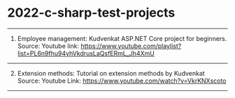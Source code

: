 # 2022-c-sharp-test-projects

-----------------------------------------------------------------------------------

1. Employee management: Kudvenkat ASP.NET Core project for beginners.
   Source: Youtube
   link: https://www.youtube.com/playlist?list=PL6n9fhu94yhVkdrusLaQsfERmL_Jh4XmU
   
-----------------------------------------------------------------------------------

2. Extension methods: Tutorial on extension methods by Kudvenkat
   Source: Youtube
   Link: https://www.youtube.com/watch?v=VkrKNXscoto

-----------------------------------------------------------------------------------
